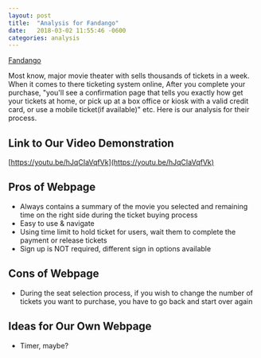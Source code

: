 ```yaml
---
layout: post
title:  "Analysis for Fandango"
date:   2018-03-02 11:55:46 -0600
categories: analysis
---
```

[Fandango](https://www.fandango.com/)

Most know, major movie theater with sells thousands of tickets in a week. When
it comes to there ticketing system online, After you complete your purchase,
"you'll see a confirmation page that tells you exactly how get your tickets at
home, or pick up at a box office or kiosk with a valid credit card, or use a
mobile ticket(if available)" etc. Here is our analysis for their process.

## Link to Our Video Demonstration

[https://youtu.be/hJqCIaVqfVk](https://youtu.be/hJqCIaVqfVk)

## Pros of Webpage

* Always contains a summary of the movie you selected and remaining time on the right side
  during the ticket buying process
* Easy to use & navigate
* Using time limit to hold ticket for users, wait them to complete the payment or release tickets
* Sign up is NOT required, different sign in options available

## Cons of Webpage

* During the seat selection process, if you wish to change the number of tickets you
  want to purchase, you have to go back and start over again

## Ideas for Our Own Webpage

* Timer, maybe?
